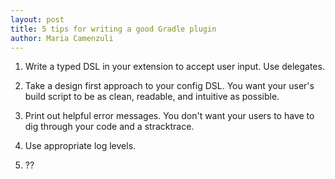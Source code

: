 ```yaml
---
layout: post
title: 5 tips for writing a good Gradle plugin
author: Maria Camenzuli
---
```


1. Write a typed DSL in your extension to accept user input.
Use delegates.

2. Take a design first approach to your config DSL.
You want your user's build script to be as clean, readable, and intuitive as possible.

3. Print out helpful error messages.
You don't want your users to have to dig through your code and a stracktrace.

4. Use appropriate log levels.

5. ??
